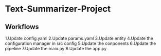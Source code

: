 # Text-Summarizer-Project

## Workflows

1.Update config.yaml
2.Update params.yaml
3.Update entity
4.Update the configuration manager in src config
5.Update the conponents
6.Update the pipeline
7.Update the main.py
8.Update the app.py